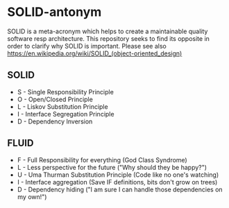 # SOLID-antonym
SOLID is a meta-acronym which helps to create a maintainable quality software resp architecture. This repository seeks to find its opposite in order to clarify why SOLID is important. Please see also https://en.wikipedia.org/wiki/SOLID_(object-oriented_design)

## SOLID

* S - Single Responsibility Principle
* O - Open/Closed Principle
* L - Liskov Substitution Principle
* I - Interface Segregation Principle
* D - Dependency Inversion

## FLUID

* F - Full Responsibility for everything     (God Class Syndrome)
* L - Less perspective for the future        ("Why should they be happy?")
* U - Uma Thurman Substitution Principle     (Code like no one's watching)
* I - Interface aggregation                  (Save IF definitions, bits don't grow on trees)
* D - Dependency hiding                      ("I am sure I can handle those dependencies on my own!")
